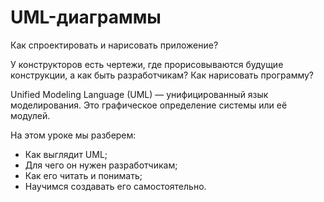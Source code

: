# UML-диаграммы

Как спроектировать и нарисовать приложение? 

У конструкторов есть чертежи, где прорисовываются будущие конструкции, а как быть разработчикам? Как нарисовать программу?

Unified Modeling Language (UML) — унифицированный язык моделирования. Это графическое определение системы или её модулей.

На этом уроке мы разберем:

- Как выглядит UML;
- Для чего он нужен разработчикам; 
- Как его читать и понимать;
- Научимся создавать его самостоятельно.